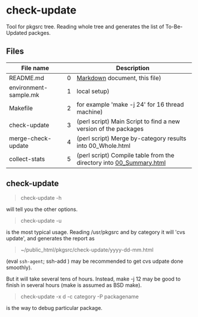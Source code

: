 # check-update

Tool for pkgsrc tree. Reading whole tree and generates the list
of To-Be-Updated packges.

## Files

File name | | Description
---------- | - | -------------
README.md	      | 0 | [Markdown](https://help.github.com/articles/markdown-basics/) document, this file)
environment-sample.mk  | 1 | local setup)
Makefile		| 2 | for example 'make -j 24' for 16 thread machine)
check-update	      | 3 | (perl script) Main Script to find a new version of the packages
merge-check-update  | 4 | (perl script) Merge by-category results into 00_Whole.html
collect-stats	    | 5 |  (perl script) Compile table from the directory into [00_Summary.html](http://www.ki.nu/~makoto/pkgsrc/check-update/00_Summary.html)

## check-update
>  check-update -h

will tell you the other options.

>  check-update -u

is the most typical usage. Reading /usr/pkgsrc and by category
it will 'cvs update', and generates the report as

>  ~/public_html/pkgsrc/check-update/yyyy-dd-mm.html

(eval `ssh-agent`; ssh-add ) may be recommended to get
cvs udpate done smoothly).

But it will take several tens of hours.
Instead, make -j 12 may be good to finish in several hours
(make is assumed as BSD make).

>  check-update -x d -c category -P packagename

is the way to debug particular package.

